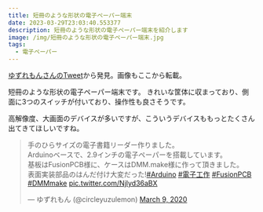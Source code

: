 ```yaml
---
title: 短冊のような形状の電子ペーパー端末
date: 2023-03-29T23:03:40.553377
description: 短冊のような形状の電子ペーパー端末を紹介します
image: /img/短冊のような形状の電子ペーパー端末.jpg
tags:
  - 電子ペーパー
---
```

[ゆずれもんさんのTweet](https://twitter.com/circleyuzulemon/status/1236817515679866880)から発見。画像もここから転載。

短冊のような形状の電子ペーパー端末です。
きれいな筐体に収まっており、側面に3つのスイッチが付いており、操作性も良さそうです。

高解像度、大画面のデバイスが多いですが、こういうデバイスももっとたくさん出てきてほしいですね。

<blockquote class="twitter-tweet"><p lang="ja" dir="ltr">手のひらサイズの電子書籍リーダー作りました。<br>Arduinoベースで、2.9インチの電子ペーパーを搭載しています。<br>基板はFusionPCB様に、ケースはDMM.make様に作って頂きました。<br>表面実装部品のはんだ付け大変だった!<a href="https://twitter.com/hashtag/Arduino?src=hash&amp;ref_src=twsrc%5Etfw">#Arduino</a> <a href="https://twitter.com/hashtag/%E9%9B%BB%E5%AD%90%E5%B7%A5%E4%BD%9C?src=hash&amp;ref_src=twsrc%5Etfw">#電子工作</a> <a href="https://twitter.com/hashtag/FusionPCB?src=hash&amp;ref_src=twsrc%5Etfw">#FusionPCB</a> <a href="https://twitter.com/hashtag/DMMmake?src=hash&amp;ref_src=twsrc%5Etfw">#DMMmake</a> <a href="https://t.co/Njlyd36aBX">pic.twitter.com/Njlyd36aBX</a></p>&mdash; ゆずれもん (@circleyuzulemon) <a href="https://twitter.com/circleyuzulemon/status/1236817515679866880?ref_src=twsrc%5Etfw">March 9, 2020</a></blockquote>
<script async src="https://platform.twitter.com/widgets.js" charset="utf-8"></script>



